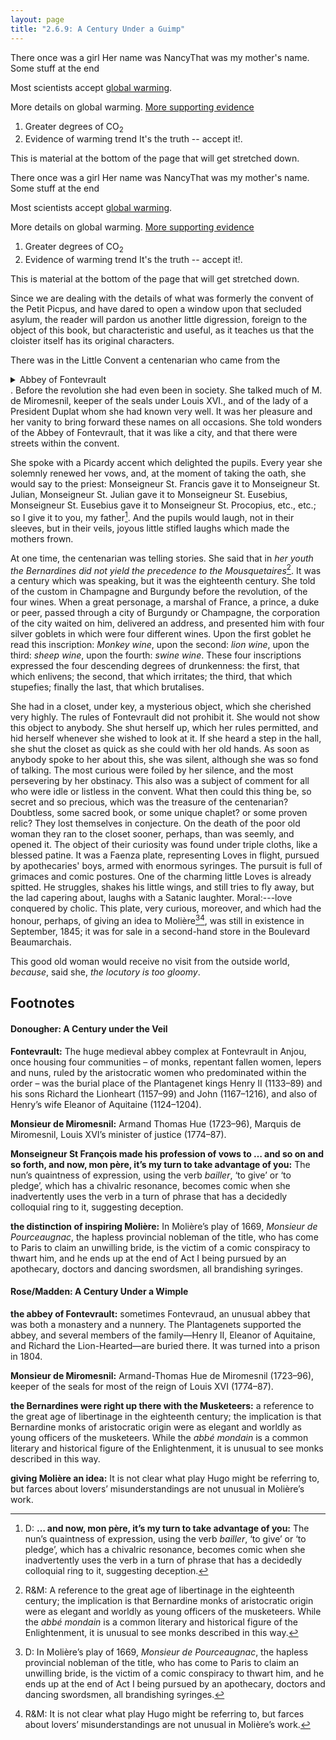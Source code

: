 ```yaml
---
layout: page
title: "2.6.9: A Century Under a Guimp"
---
```

<p>There once was a <span epub-type="stretchsummary">girl</span><span epub-type="stretchdetail"> Her name was <span epub-type="stretchsummary">Nancy</span><span epub-type="stretchdetail">That was my mother's name.</span> Some stuff at the end</span></p>
<p>Most scientists accept <a href="#global-warming-details" epub-type="stretchsummary">global warming</a>.</p>
<aside id="global-warming-details" epub-type="stretchdetail">
  <p>More details on global warming. <a epub-type="stretchsummary" href="#evenmore">More supporting evidence</a></p>
  <ol id="evenmore" epub-type="stretchdetail">
    <li>Greater degrees of CO<sub>2</sub></li>
    <li>Evidence of warming <span epub-type="stretchsummary">trend</span><span epub-type="stretchdetail"> It's the truth -- accept it!</span>.</li>
  </ol>
</aside>
<p>This is material at the bottom of the page that will get stretched down.</p>

<p>There once was a <span class="stretchsummary">girl</span><span class="stretchdetail"> Her name was <span class="stretchsummary">Nancy</span><span class="stretchdetail">That was my mother's name.</span> Some stuff at the end</span></p>
<p>Most scientists accept <a href="#global-warming-details3" class="stretchsummary">global warming</a>.</p>
<aside id="global-warming-details3" class="stretchdetail">
  <p>More details on global warming. <a class="stretchsummary" href="#evenmore3">More supporting evidence</a></p>
  <ol id="evenmore3" class="stretchdetail">
    <li>Greater degrees of CO<sub>2</sub></li>
    <li>Evidence of warming <span class="stretchsummary">trend</span><span class="stretchdetail"> It's the truth -- accept it!</span>.</li>
  </ol>
</aside>
<p>This is material at the bottom of the page that will get stretched down.</p>

Since we are dealing with the details of what was formerly the convent of the Petit Picpus, and have dared to open a window upon that secluded asylum, the reader will pardon us another little digression, foreign to the object of this book, but characteristic and useful, as it teaches us that the cloister itself has its original characters.

There was in the Little Convent a centenarian who came from the
<details>
<summary>Abbey of Fontevrault</summary>
  <p>The huge medieval abbey complex at Fontevrault in Anjou, once housing four communities – of monks, repentant fallen women, lepers and nuns, ruled by the aristocratic women who predominated within the order – was the burial place of the Plantagenet kings Henry II (1133–89) and his sons Richard the Lionheart (1157–99) and John (1167–1216), and also of Henry’s wife Eleanor of Aquitaine (1124–1204).</p>
</details>. Before the revolution she had even been in society. She talked much of M. de Miromesnil, keeper of the seals under Louis XVI., and of the lady of a President Duplat whom she had known very well. It was her pleasure and her vanity to bring forward these names on all occasions. She told wonders of the Abbey of Fontevrault, that it was like a city, and that there were streets within the convent.

She spoke with a Picardy accent which delighted the pupils. Every year she solemnly renewed her vows, and, at the moment of taking the oath, she would say to the priest: Monseigneur St. Francis gave it to Monseigneur St. Julian, Monseigneur St. Julian gave it to Monseigneur St. Eusebius, Monseigneur St. Eusebius gave it to Monseigneur St. Procopius, etc., etc.; so I give it to you, my father[^D3]. And the pupils would laugh, not in their sleeves, but in their veils, joyous little stifled laughs which made the mothers frown.

At one time, the centenarian was telling stories. She said that in *her youth the Bernardines did not yield the precedence to the Mousquetaires*[^R3]. It was a century which was speaking, but it was the eighteenth century. She told of the custom in Champagne and Burgundy before the revolution, of the four wines. When a great personage, a marshal of France, a prince, a duke or peer, passed through a city of Burgundy or Champagne, the corporation of the city waited on him, delivered an address, and presented him with four silver goblets in which were four different wines. Upon the first goblet he read this inscription: *Monkey wine*, upon the second: *lion wine*, upon the third: *sheep wine*, upon the fourth: *swine wine*. These four inscriptions expressed the four descending degrees of drunkenness: the first, that which enlivens; the second, that which irritates; the third, that which stupefies; finally the last, that which brutalises.

She had in a closet, under key, a mysterious object, which she cherished very highly. The rules of Fontevrault did not prohibit it. She would not show this object to anybody. She shut herself up, which her rules permitted, and hid herself whenever she wished to look at it. If she heard a step in the hall, she shut the closet as quick as she could with her old hands. As soon as anybody spoke to her about this, she was silent, although she was so fond of talking. The most curious were foiled by her silence, and the most persevering by her obstinacy. This also was a subject of comment for all who were idle or listless in the convent. What then could this thing be, so secret and so precious, which was the treasure of the centenarian? Doubtless, some sacred book, or some unique chaplet? or some proven relic? They lost themselves in conjecture. On the death of the poor old woman they ran to the closet sooner, perhaps, than was seemly, and opened it. The object of their curiosity was found under triple cloths, like a blessed patine. It was a Faenza plate, representing Loves in flight, pursued by apothecaries' boys, armed with enormous syringes. The pursuit is full of grimaces and comic postures. One of the charming little Loves is already spitted. He struggles, shakes his little wings, and still tries to fly away, but the lad capering about, laughs with a Satanic laughter. Moral:---love conquered by cholic. This plate, very curious, moreover, and which had the honour, perhaps, of giving an idea to Molière[^D4][^R4], was still in existence in September, 1845; it was for sale in a second-hand store in the Boulevard Beaumarchais.

This good old woman would receive no visit from the outside world,
*because*, said she, *the locutory is too gloomy*.

[^D1]: D: The huge medieval abbey complex at Fontevrault in Anjou, once housing four communities – of monks, repentant fallen women, lepers and nuns, ruled by the aristocratic women who predominated within the order – was the burial place of the Plantagenet kings Henry II (1133–89) and his sons Richard the Lionheart (1157–99) and John (1167–1216), and also of Henry’s wife Eleanor of Aquitaine (1124–1204).

[^D2]: D: Armand Thomas Hue (1723–96), Marquis de Miromesnil, Louis XVI’s minister of justice (1774–87).

[^D3]: D: **… and now, mon père, it’s my turn to take advantage of you:** The nun’s quaintness of expression, using the verb *bailler*, ‘to give’ or ‘to pledge’, which has a chivalric resonance, becomes comic when she inadvertently uses the verb in a turn of phrase that has a decidedly colloquial ring to it, suggesting deception.

[^D4]: D: In Molière’s play of 1669, *Monsieur de Pourceaugnac*, the hapless provincial nobleman of the title, who has come to Paris to claim an unwilling bride, is the victim of a comic conspiracy to thwart him, and he ends up at the end of Act I being pursued by an apothecary, doctors and dancing swordsmen, all brandishing syringes.

[^R1]: R&M: Sometimes Fontevraud, an unusual abbey that was both a monastery and a nunnery. The Plantagenets supported the abbey, and several members of the family—Henry II, Eleanor of Aquitaine, and Richard the Lion-Hearted—are buried there. It was turned into a prison in 1804.

[^R2]: R&M: Armand-Thomas Hue de Miromesnil (1723–96), keeper of the seals for most of the reign of Louis XVI (1774–87).

[^R3]: R&M: A reference to the great age of libertinage in the eighteenth century; the implication is that Bernardine monks of aristocratic origin were as elegant and worldly as young officers of the musketeers. While the *abbé mondain* is a common literary and historical figure of the Enlightenment, it is unusual to see monks described in this way.

[^R4]: R&M: It is not clear what play Hugo might be referring to, but farces about lovers’ misunderstandings are not unusual in Molière’s work.

## Footnotes

#### Donougher: A Century under the Veil

**Fontevrault:** The huge medieval abbey complex at Fontevrault in Anjou, once housing four communities – of monks, repentant fallen women, lepers and nuns, ruled by the aristocratic women who predominated within the order – was the burial place of the Plantagenet kings Henry II (1133–89) and his sons Richard the Lionheart (1157–99) and John (1167–1216), and also of Henry’s wife Eleanor of Aquitaine (1124–1204).

**Monsieur de Miromesnil:** Armand Thomas Hue (1723–96), Marquis de Miromesnil, Louis XVI’s minister of justice (1774–87).

**Monseigneur St François made his profession of vows to … and so on and so forth, and now, mon père, it’s my turn to take advantage of you:** The nun’s quaintness of expression, using the verb *bailler*, ‘to give’ or ‘to pledge’, which has a chivalric resonance, becomes comic when she inadvertently uses the verb in a turn of phrase that has a decidedly colloquial ring to it, suggesting deception.

**the distinction of inspiring Molière:** In Molière’s play of 1669, *Monsieur de Pourceaugnac*, the hapless provincial nobleman of the title, who has come to Paris to claim an unwilling bride, is the victim of a comic conspiracy to thwart him, and he ends up at the end of Act I being pursued by an apothecary, doctors and dancing swordsmen, all brandishing syringes.


#### Rose/Madden: A Century Under a Wimple

**the abbey of Fontevrault:** sometimes Fontevraud, an unusual abbey that was both a monastery and a nunnery. The Plantagenets supported the abbey, and several members of the family—Henry II, Eleanor of Aquitaine, and Richard the Lion-Hearted—are buried there. It was turned into a prison in 1804.

**Monsieur de Miromesnil:** Armand-Thomas Hue de Miromesnil (1723–96), keeper of the seals for most of the reign of Louis XVI (1774–87).

**the Bernardines were right up there with the Musketeers:** a reference to the great age of libertinage in the eighteenth century; the implication is that Bernardine monks of aristocratic origin were as elegant and worldly as young officers of the musketeers. While the *abbé mondain* is a common literary and historical figure of the Enlightenment, it is unusual to see monks described in this way.

**giving Molière an idea:** It is not clear what play Hugo might be referring to, but farces about lovers’ misunderstandings are not unusual in Molière’s work.
